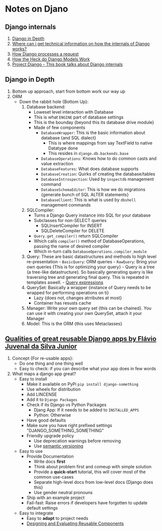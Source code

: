 # Notes on Djano

## Django internals

1. [Django in Depth](https://www.youtube.com/watch?v=tkwZ1jG3XgA)
1. [Where can i get technical information on how the internals of Django works?](https://stackoverflow.com/questions/1286176/where-can-i-get-technical-information-on-how-the-internals-of-django-works)
1. [How Django processes a request](http://www.b-list.org/weblog/2006/jun/13/how-django-processes-request/)
1. [How the Heck do Django Models Work](http://lazypython.blogspot.in/2008/11/how-heck-do-django-models-work.html)
1. [Project Django - This book talks about Django internals](http://www.apress.com/us/book/9781430258094)

## Django in Depth

1. Bottom up approach, start from bottom work our way up
1. ORM
    - Down the rabbit hole {Bottom Up}:
        1. Database backend:
            - Loweset level interaction with Database
            - This is what `ENGINE` part of database settings
            - This is the bounday {beyond this its database drive module}
            - Made of few components
                - `DatabaseWrapper`: This is the basic information about database {and SQL dialect}
                    - This is where mappings from say TextField to native Datatype done
                    - This resides in `django.db.backends.base`
                - `DatabaseOperations`: Knows how to do common casts and value extraction
                - `DatabaseFeatures`: What does database supports
                - `DatabaseCreation`: Quirks of creating the database/tables
                - `DatabaseIntrospection`: Used by `inspectdb` management command
                - `DatabaseSchemaEditor`: This is how we do migrations {generate bunch of SQL ALTER statements}
                - `DatabaseClient`: This is what is used by `dbshell` management commands
        1. SQLCompiler: 
            - Turns a Django Query instance into SQL for your database
            - Subclasses for non-SELECT queries
                - SQLInsertCompiler for INSERT
                - SQLDeleteCompiler for DELETE
            - `Query.get_compiler()` return SQLCompiler
            - Which calls `compiler()` method of DatabaseOperations, passing the name of desired compiler
            - Which in-turn calls `DatabaseOperations.compiler_module`
        1. Query: These are basic datastructures and methods to high level re-presentation
                - `BasicQuery`: ORM queries
                - `RawQuery`: Bring your own queries {This is for optimizing your query}
                - Query is a tree {a tree-like datastructure}. So basically generating query is like traversing tree and generating final query. This is repeated in templates aswell. 
                - [Query expressions](https://docs.djangoproject.com/en/1.11/ref/models/expressions/)
        1. QuerySet: Basically a wrapper {instance of Query needs to be wrapped for performing operations on ti}
            - Lazy {does not, changes atrributes at most}
            - Container has resusts cache
        1. Manager: Write your own query set {this can be chained}. You can use it with creating your own QuerySet, attach it your Manager
        1. Model: This is the ORM {this uses Metaclasses}





## [Qualities of great reusable Django apps by Flávio Juvenal da Silva Junior](https://www.youtube.com/watch?v=AMg4Iind90Q)

1. Concept {For re-usable apps}:
    - Do one thing and one thing well
    - Easy to check: if you can describe what your app does in few words
1. What maps a django app great?
    - Easy to install
        - Make it available on PyPi `pip install django-something`
        - Use wheels for distribution
        - Add LINCENSE
        - Add it to `Django Packages`
        - Check if its Django vs Python Packages
            - Djang App: If it needs to be added to `INSTALLED_APPS`
            - Python: Otherwise
        - Have good defaults
        - Make sure you have right prefixed settings "DJANGO_SOMETHING_SOMETHING"
        - Friendly upgrade policy
            - Use deprecation warnings before removing
            - Use [semantic versioning](http://semver.org/)
    - Easy to use
        - Provide Documentation
            - Write docs **first** 
            - Think about problem first and comeup with simple solution
            - Provide a **quick-start** tutorial, this will cover most of the common use-cases
            - Separate high-level docs from low-level docs {Django does this}
            - Use gender neutral pronouns
        - Ship with an example project
        - Fail-fast: Raise errors if developers have forgotten to update default settings
    - Easy to integrate
        - Easy to **adapt** to project needs
        - [Designing and Evaluating Reusable Components](https://mollyrocket.com/casey/stream_0028.html)